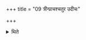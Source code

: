 +++
title = "09 त्रीन्प्राचश्चतुर उदीचः"

+++

<details><summary>थिते</summary>

त्रीन्प्राचश्चतुर उदीचः ९
</details>
